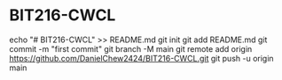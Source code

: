 # BIT216-CWCL

echo "# BIT216-CWCL" >> README.md
git init
git add README.md
git commit -m "first commit"
git branch -M main
git remote add origin https://github.com/DanielChew2424/BIT216-CWCL.git
git push -u origin main
